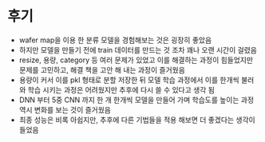 # 후기 

- wafer map을 이용 한 분류 모델을 경험해보는 것은 굉장히 좋았음
- 하지만 모델을 만들기 전에 train 데이터를 만드는 것 조차 꽤나 오랜 시간이 걸렸음 
- resize, 용량, category 등 여러 문제가 있었고 이를 해결하는 과정이 힘들었지만 문제를 고민하고, 해결 책을 고안 해 내는 과정이 즐거웠음 
- 용량이 커서 이를 pkl 형태로 분할 저장한 뒤 모델 학습 과정에서 이를 한개씩 불러와 학습 시키는 과정은 어려웠지만 추후에 다시 쓸 수 있다고 생각 됨 
- DNN 부터 5중 CNN 까지 한 개 한개씩 모델을 만들어 가며 학습도를 높이는 과정 역시 변화를 보는 것이 즐거웠음 
- 최종 성능은 비록 아쉽지만, 추후에 다른 기법들을 적용 해보면 더 좋겠다는 생각이 들었음 
